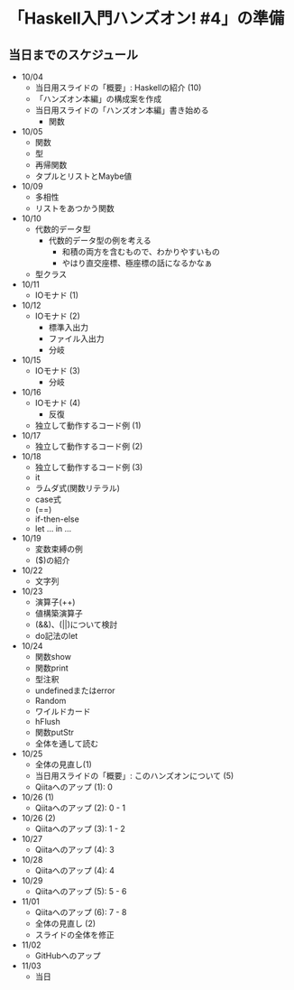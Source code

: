 「Haskell入門ハンズオン! #4」の準備
===================================

当日までのスケジュール
----------------------

* 10/04
	+ 当日用スライドの「概要」: Haskellの紹介 (10)
	+ 「ハンズオン本編」の構成案を作成
	+ 当日用スライドの「ハンズオン本編」書き始める
		- 関数
* 10/05
	+ 関数
	+ 型
	+ 再帰関数
	+ タプルとリストとMaybe値
* 10/09
	+ 多相性
	+ リストをあつかう関数
* 10/10
	+ 代数的データ型
		- 代数的データ型の例を考える
			* 和積の両方を含むもので、わかりやすいもの
			* やはり直交座標、極座標の話になるかなぁ
	+ 型クラス
* 10/11
	+ IOモナド (1)
* 10/12
	+ IOモナド (2)
		- 標準入出力
		- ファイル入出力
		- 分岐
* 10/15
	+ IOモナド (3)
		- 分岐
* 10/16
	+ IOモナド (4)
		- 反復
	+ 独立して動作するコード例 (1)
* 10/17
	+ 独立して動作するコード例 (2)
* 10/18
	+ 独立して動作するコード例 (3)
	+ it
	+ ラムダ式(関数リテラル)
	+ case式
	+ (==)
	+ if-then-else
	+ let ... in ...
* 10/19
	+ 変数束縛の例
	+ ($)の紹介
* 10/22
	+ 文字列
* 10/23
	+ 演算子(++)
	+ 値構築演算子
	+ (&&)、(||)について検討
	+ do記法のlet
* 10/24
	+ 関数show
	+ 関数print
	+ 型注釈
	+ undefinedまたはerror
	+ Random
	+ ワイルドカード
	+ hFlush
	+ 関数putStr
	+ 全体を通して読む
* 10/25
	+ 全体の見直し(1)
	+ 当日用スライドの「概要」: このハンズオンについて (5)
	+ Qiitaへのアップ (1): 0
* 10/26 (1)
	+ Qiitaへのアップ (2): 0 - 1
* 10/26 (2)
	+ Qiitaへのアップ (3): 1 - 2
* 10/27
	+ Qiitaへのアップ (4): 3
* 10/28
	+ Qiitaへのアップ (4): 4
* 10/29
	+ Qiitaへのアップ (5): 5 - 6
* 11/01
	+ Qiitaへのアップ (6): 7 - 8
	+ 全体の見直し (2)
	+ スライドの全体を修正
* 11/02
	+ GitHubへのアップ
* 11/03
	+ 当日
